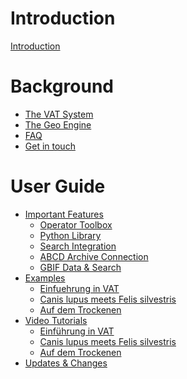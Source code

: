 # Introduction

[Introduction](README.md)

# Background

- [The VAT System](./vat.md)
- [The Geo Engine](./geo-engine.md)
- [FAQ](./faq.md)
- [Get in touch](./get-in-touch.md)

# User Guide

- [Important Features](./features/README.md)
  - [Operator Toolbox](./features/operator-toolbox.md)
  - [Python Library](./features/python-library.md)
  - [Search Integration]()
  - [ABCD Archive Connection]()
  - [GBIF Data & Search](./features/gbif.md)
- [Examples](./examples/README.md)
  - [Einfuehrung in VAT](./examples/Einfuehrung_in_VAT.ipynb)
  - [Canis lupus meets Felis silvestris](./examples/Canis_lupus_meets_Felis_silvestris.ipynb)
  - [Auf dem Trockenen](./examples/Auf_dem_Trockenen.ipynb)
- [Video Tutorials](./videos/README.md)
  - [Einführung in VAT](./videos/einfuehrung_in_vat.md)
  - [Canis lupus meets Felis silvestris](./videos/canis_lupus_meets_felis_silvestris.md)
  - [Auf dem Trockenen](./videos/auf_dem_trockenen.md)
- [Updates & Changes]()

